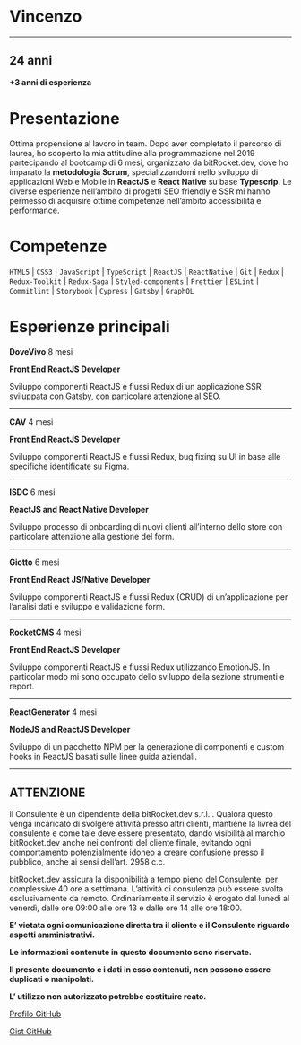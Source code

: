# Vincenzo

---

## 24 anni

**+3 anni di esperienza**

# Presentazione

Ottima propensione al lavoro in team. Dopo aver completato il percorso di laurea, ho scoperto la mia attitudine alla programmazione nel 2019 partecipando al bootcamp di 6 mesi, organizzato da bitRocket.dev, dove ho imparato la **metodologia Scrum**, specializzandomi nello sviluppo di applicazioni Web e Mobile in **ReactJS** e **React Native** su base **Typescrip**. Le diverse esperienze nell’ambito di progetti SEO friendly e SSR mi hanno permesso di acquisire ottime competenze nell’ambito accessibilità e performance.

# Competenze

`HTML5` | `CSS3` | `JavaScript` | `TypeScript` | `ReactJS` | `ReactNative` | `Git` | `Redux` | `Redux-Toolkit` | `Redux-Saga` | `Styled-components` | `Prettier` | `ESLint` | ` Commitlint` | `Storybook` | `Cypress` | `Gatsby` | `GraphQL`

# Esperienze principali

**DoveVivo** 8 mesi

**Front End ReactJS Developer**

Sviluppo componenti ReactJS e flussi Redux di un applicazione SSR
sviluppata con Gatsby, con particolare attenzione al SEO.

---

**CAV** 4 mesi

**Front End ReactJS Developer**

Sviluppo componenti ReactJS e flussi Redux, bug fixing su UI in
base alle specifiche identificate su Figma.

---

**ISDC** 6 mesi

**ReactJS and React Native Developer**

Sviluppo processo di onboarding di nuovi clienti all’interno dello
store con particolare attenzione alla gestione del form.

---

**Giotto** 6 mesi

**Front End React JS/Native Developer**

Sviluppo componenti ReactJS e flussi Redux (CRUD) di
un’applicazione per l’analisi dati e sviluppo e validazione form.

---

**RocketCMS** 4 mesi

**Front End ReactJS Developer**

Sviluppo componenti ReactJS e flussi Redux utilizzando EmotionJS. In particolar modo mi sono occupato dello sviluppo della sezione strumenti e report.

---

**ReactGenerator** 4 mesi

**NodeJS and ReactJS Developer**

Sviluppo di un pacchetto NPM per la generazione di componenti e custom hooks in ReactJS basati sulle linee guida aziendali.

---

## ATTENZIONE

Il Consulente è un dipendente della bitRocket.dev s.r.l. . Qualora questo venga incaricato di svolgere attività presso altri clienti, mantiene la livrea del consulente e come tale deve essere presentato, dando visibilità al marchio bitRocket.dev anche nei confronti del cliente finale, evitando ogni comportamento potenzialmente idoneo a creare confusione presso il pubblico, anche ai sensi dell’art. 2958 c.c.

bitRocket.dev assicura la disponibilità a tempo pieno del Consulente, per complessive 40 ore a settimana. L’attività di consulenza può essere svolta esclusivamente da remoto. Ordinariamente il servizio è erogato dal lunedì al venerdì, dalle ore 09:00 alle ore 13 e dalle ore 14 alle ore 18:00.

**E’ vietata ogni comunicazione diretta tra il cliente e il Consulente riguardo aspetti amministrativi.**

**Le informazioni contenute in questo documento sono riservate.**

**Il presente documento e i dati in esso contenuti, non possono essere duplicati o manipolati.**

**L’ utilizzo non autorizzato potrebbe costituire reato.**

[Profilo GitHub](https://github.com/vincenzodesisto-bitrocketdev)

[Gist GitHub](https://gist.github.com/vincenzodesisto-bitrocketdev)
